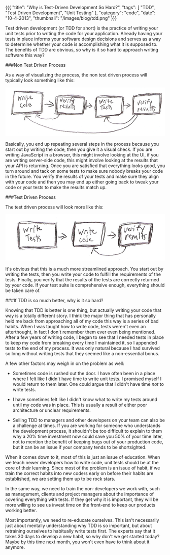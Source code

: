{{{
    "title": "Why is Test-Driven Development So Hard?",
    "tags": [ "TDD", "Test Driven Development", "Unit Testing" ],
    "category": "code",
    "date": "10-4-2013",
    "thumbnail": "/images/blog/tdd.png"
}}}

Test driven development (or TDD for short) is the practice of writing your unit tests prior to writing the code for your application. Already having your tests in place informs your software design decisions and serves as a way to determine whether your code is accomplishing what it is supposed to. The benefits of TDD are obvious, so why is it so hard to approach writing software this way?

###Non Test Driven Process

As a way of visualizing the process, the non test driven process will typically look something like this:

![](/images/blog/tdd1.png)

Basically, you end up repeating several steps in the process because you start out by writing the code, then you give it a visual check. If you are writing JavaScript in a browser, this might involve looking at the UI, if you are writing server-side code, this might involve looking at the results that your API is returning. Once you are satisfied that everything looks good, you turn around and tack on some tests to make sure nobody breaks your code in the future. You verify the results of your tests and make sure they align with your code and then you may end up either going back to tweak your code or your tests to make the results match up.

###Test Driven Process

The test driven process will look more like this:

![](/images/blog/tdd2.png)

It's obvious that this is a much more streamlined approach. You start out by writing the tests, then you write your code to fulfill the requirements of the tests. Finally, you verify that the results of the tests are correctly returned by your code. If your test suite is comprehensive enough, everything should be taken care of.

###If TDD is so much better, why is it so hard?

Knowing that TDD is better is one thing, but actually writing your code that way is a totally different story. I think the major thing that has personally held me back from approaching all of my code this way is a series of bad habits. When I was taught how to write code, tests weren't even an afterthought, in fact I don't remember them ever even being mentioned. After a few years of writing code, I began to see that I needed tests in place to keep my code from breaking every time I maintained it, so I appended tests to the end of my process. It was only natural because I had survived so long without writing tests that they seemed like a non-essential bonus.

A few other factors may weigh in on the problem as well:

- Sometimes code is rushed out the door. I have often been in a place where I felt like I didn't have time to write unit tests. I promised myself I would return to them later. One could argue that I didn't have time *not* to write tests.

- I have sometimes felt like I didn't know what to write my tests around until my code was in place. This is usually a result of either poor architecture or unclear requirements.

- Selling TDD to managers and other developers on your team can also be a challenge at times. If you are working for someone who understands the development process, it shouldn't be too difficult to explain to them why a 20% time investment now could save you 50% of your time later, not to mention the benefit of keeping bugs out of your production code, but it can be an issue if your company tends to be shortsighted.

When it comes down to it, most of this is just an issue of education. When we teach newer developers how to write code, unit tests should be at the core of their learning. Since most of the problem is an issue of habit, if we train the correct habits into new coders early on before their habits are established, we are setting them up to be rock stars.

In the same way, we need to train the non-developers we work with, such as management, clients and project managers about the importance of covering everything with tests. If they get why it is important, they will be more willing to see us invest time on the front-end to keep our products working better.

Most importantly, we need to re-educate ourselves. This isn't necessarily just about mentally understanding why TDD is so important, but about retraining ourselves to habitually write tests first. The experts say that it takes 30 days to develop a new habit, so why don't we get started today? Maybe by this time next month, you won't even have to think about it anymore.